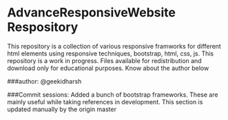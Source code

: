 AdvanceResponsiveWebsite Respository 
=======
This repository is a collection of various responsive framworks for different html elements using responsive techniques, bootstrap, html, css, js. This repository is a work in progress. Files available for redistribution and download only for educational purposes. Know about the author below

###author: 
@geekidharsh

###Commit sessions:
Added a bunch of bootstrap frameworks. These are mainly useful while taking references in development. 
This section is updated manually by the origin master
